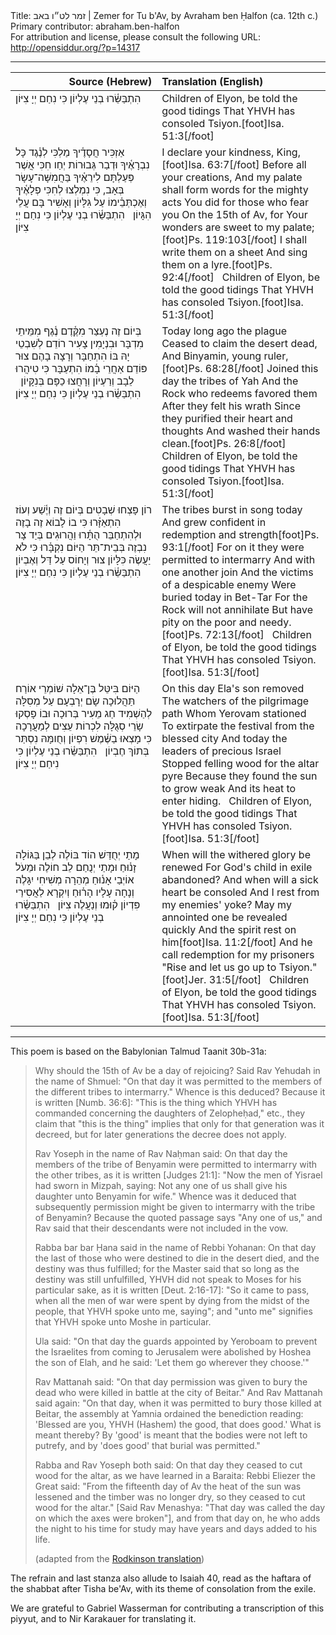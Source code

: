 <html>
<head></head>
<body>
Title: זמר לט״ו באב | Zemer for Tu b'Av, by Avraham ben Ḥalfon (ca. 12th c.)<br />
Primary contributor: abraham.ben-halfon<br />
For attribution and license, please consult the following URL: <a href="http://opensiddur.org/?p=14317">http://opensiddur.org/?p=14317</a>
<p />
<hr />

<table style="margin-left: auto;margin-right: auto;" class="draggable">
<thead><tr><th id="x" style="text-align: right;">Source (Hebrew)</th><th style="text-align: left;">Translation (English)</th></tr></thead>
<tbody>
<tr>
<td style="vertical-align:top;" width="46%">
<div class="liturgy"><span lang="he">
הִתְבַּשֵּׂ֫רוּ בְנֵי עֶלְיוֹן 
כִּי נִחַם יְיָ צִיּוֹן
</span></div>
</td>
 
<td style="vertical-align:top;" width="53%"><div class="english">
Children of Elyon, be told the good tidings
That YHVH has consoled Tsiyon.[foot]Isa. 51:3[/foot]
 </div></td>
</tr>


<tr>
<td style="vertical-align:top;" width="46%">
<div class="liturgy"><span lang="he">
אַזְכִּיר חֲסָדֶ֫יךָ מַלְכִּי
לְנֶ֫גֶד כָּל נִבְרָאֶ֫יךָ
וּדְבַר גְּבוּרוֹת יְחַו חִכִּי
אֲשֶׁר פְּעַלְתָּם לִירֵאֶ֫יךָ
בַּחֲמִשָּׁה־עָשָׂר בְּאָב, כִּי
נִמְלְצוּ לְחִכִּי פְלָאֶ֫יךָ
וְאֶכְתְּבֵ֫ימוֹ עַל גִּלָּיוֹן
וְאָשִׁיר בָּם עֲלֵי הִגָּיוֹן
&nbsp;
הִתְבַּשֵּׂ֫רוּ בְנֵי עֶלְיוֹן 
כִּי נִחַם יְיָ צִיּוֹן
</span></div>
</td>
 
<td style="vertical-align:top;" width="53%"><div class="english">
I declare your kindness, King,[foot]Isa. 63:7[/foot]
Before all your creations,
And my palate shall form words for the mighty acts
You did for those who fear you
On the 15th of Av, for
Your wonders are sweet to my palate;[foot]Ps. 119:103[/foot]
I shall write them on a sheet
And sing them on a lyre.[foot]Ps. 92:4[/foot]
&nbsp;
Children of Elyon, be told the good tidings
That YHVH has consoled Tsiyon.[foot]Isa. 51:3[/foot]
 </div></td>
</tr>


<tr>
<td style="vertical-align:top;" width="46%">
<div class="liturgy"><span lang="he">
בְּיוֹם זֶה נֶעְצַר מִקֶּ֫דֶם
נֶ֫גֶף מִמֵּיתֵי מִדְבָּר
וּבִנְיָמִין צָעִיר רוֹדֵם
לְשִׁבְטֵי יָהּ בּוֹ הִתְחַבָּר
וְרָצָה בָהֶם צוּר פּוֹדֵם
אַחֲרֵי בָ֫מוֹ הִתְעַבָּר
כִּי טִיהֲרוּ לֵבָב וְרַעְיוֹן
וְרָחֲצוּ כַפָּם בְּנִקָּיוֹן
&nbsp;
הִתְבַּשֵּׂ֫רוּ בְנֵי עֶלְיוֹן 
כִּי נִחַם יְיָ צִיּוֹן
</span></div>
</td>
 
<td style="vertical-align:top;" width="53%"><div class="english">
Today long ago the plague
Ceased to claim the desert dead,
And Binyamin, young ruler,[foot]Ps. 68:28[/foot]
Joined this day the tribes of Yah
And the Rock who redeems favored them
After they felt his wrath
Since they purified their heart and thoughts
And washed their hands clean.[foot]Ps. 26:8[/foot]
&nbsp;
Children of Elyon, be told the good tidings
That YHVH has consoled Tsiyon.[foot]Isa. 51:3[/foot]
 </div></td>
</tr>


<tr>
<td style="vertical-align:top;" width="46%">
<div class="liturgy"><span lang="he">
רוֹן פָּצְחוּ שְׁבָטִים בְּיוֹם זֶה
וְיֶ֫שַׁע וְעוֹז הִתְאַזָּ֫רוּ
כִּי בוֹ לָבוֹא זֶה בָזֶה
וּלְהִתְחַבֵּר הֻתָּ֫רוּ
וַהֲרוּגִים בְּיַד צָר נִבְזֶה
בְּבֵית־תֵּר הַיּוֹם נִקְבָּ֫רוּ
כִּי לֹא יַעֲשֶׂה כִּלָּיוֹן
צוּר וְיָחוֹס עַל דַּל וְאֶבְיוֹן
&nbsp;
הִתְבַּשֵּׂ֫רוּ בְנֵי עֶלְיוֹן 
כִּי נִחַם יְיָ צִיּוֹן
</span></div>
</td>
 
<td style="vertical-align:top;" width="53%"><div class="english">
The tribes burst in song today
And grew confident in redemption and strength[foot]Ps. 93:1[/foot]
For on it they were permitted to intermarry
And with one another join
And the victims of a despicable enemy
Were buried today in Bet-Tar
For the Rock will not annihilate
But have pity on the poor and needy.[foot]Ps. 72:13[/foot]
&nbsp;
Children of Elyon, be told the good tidings
That YHVH has consoled Tsiyon.[foot]Isa. 51:3[/foot]
 </div></td>
</tr>


<tr>
<td style="vertical-align:top;" width="46%">
<div class="liturgy"><span lang="he">
הַיּוֹם בִּיטֵּל בֶּן־אֵלָה
שׁוֹמְרֵי אוֹרַח תַּהֲלוּכָה
שָׂם יְרָבְעָם עַל מְסִלָּה
לְהַשְׁמִיד חַג מֵעִיר בְּרוּכָה
וּבוֹ פָסְקוּ שָׂרֵי סְגֻלָּה
לִכְרוֹת עֵצִים לְמַעֲרָכָה
כִּי מָצְאוּ בַשֶּׁ֫מֶשׁ רִפְיוֹן
וְחֻומָּהּ נִסְתַּר בְּתוֹךְ חֶבְיוֹן
&nbsp;
הִתְבַּשֵּׂ֫רוּ בְנֵי עֶלְיוֹן 
כִּי נִיחַם יְיָ צִיּוֹן
</span></div>
</td>
 
<td style="vertical-align:top;" width="53%"><div class="english">
On this day Ela's son removed
The watchers of the pilgrimage path
Whom Yerovam stationed 
To extirpate the festival from the blessed city
And today the leaders of precious Israel
Stopped felling wood for the altar pyre
Because they found the sun to grow weak
And its heat to enter hiding.
&nbsp;
Children of Elyon, be told the good tidings
That YHVH has consoled Tsiyon.[foot]Isa. 51:3[/foot]
 </div></td>
</tr>


<tr>
<td style="vertical-align:top;" width="46%">
<div class="liturgy"><span lang="he">
מָתַי יְחֻדַּשׁ הוֹד בּוֹלֶה
לְבֵן בַּגּוֹלָה זָנ֫וּחַ
וּמָתַי יְנֻחַם לֵב חוֹלֶה
וּמֵעֹל אוֹיְבַי אָנ֫וּחַ
מְהֵרָה מְשִׁיחִי יִגָּלֶה
וְנָחָה עָלָיו הָר֫וּחַ
וְיִקְרָא לַאֲסִירַי פִּדְיוֹן
ק֫וּמוּ וְנַעֲלֶה צִיּוֹן
&nbsp;
הִתְבַּשֵּׂ֫רוּ בְנֵי עֶלְיוֹן 
כִּי נִחַם יְיָ צִיּוֹן
</span></div>
</td>
 
<td style="vertical-align:top;" width="53%"><div class="english">
When will the withered glory be renewed
For God's child in exile abandoned?
And when will a sick heart be consoled
And I rest from my enemies' yoke?
May my annointed one be revealed quickly
And the spirit rest on him[foot]Isa. 11:2[/foot]
And he call redemption for my prisoners
"Rise and let us go up to Tsiyon."[foot]Jer. 31:5[/foot]
&nbsp;
Children of Elyon, be told the good tidings
That YHVH has consoled Tsiyon.[foot]Isa. 51:3[/foot]
 </div></td>
</tr></tbody></table>

<hr />

This poem is based on the Babylonian Talmud Taanit 30b-31a: 

<blockquote>Why should the 15th of Av be a day of rejoicing? Said Rav Yehudah in the name of Shmuel: "On that day it was permitted to the members of the different tribes to intermarry." Whence is this deduced? Because it is written [Numb. 36:6]: "This is the thing which YHVH has commanded concerning the daughters of Zelopheḥad," etc., they claim that "this is the thing" implies that only for that generation was it decreed, but for later generations the decree does not apply.

Rav Yoseph in the name of Rav Naḥman said: On that day the members of the tribe of Benyamin were permitted to intermarry with the other tribes, as it is written [Judges 21:1]: "Now the men of Yisrael had sworn in Mizpah, saying: Not any one of us shall give his daughter unto Benyamin for wife." Whence was it deduced that subsequently permission might be given to intermarry with the tribe of Benyamin? Because the quoted passage says "Any one of us," and Rav said that their descendants were not included in the vow.

Rabba bar bar Ḥana said in the name of Rebbi Yohanan: On that day the last of those who were destined to die in the desert died, and the destiny was thus fulfilled; for the Master said that so long as the destiny was still unfulfilled, YHVH did not speak to Moses for his particular sake, as it is written [Deut. 2:16-17]: "So it came to pass, when all the men of war were spent by dying from the midst of the people, that YHVH spoke unto me, saying"; and "unto me" signifies that YHVH spoke unto Moshe in particular.

Ula said: "On that day the guards appointed by Yeroboam to prevent the Israelites from coming to Jerusalem were abolished by Hoshea the son of Elah, and he said: 'Let them go wherever they choose.'"

Rav Mattanah said: "On that day permission was given to bury the dead who were killed in battle at the city of Beitar." And Rav Mattanah said again: "On that day, when it was permitted to bury those killed at Beitar, the assembly at Yamnia ordained the benediction reading: 'Blessed are you, YHVH (Hashem) the good, that does good.' What is meant thereby? By 'good' is meant that the bodies were not left to putrefy, and by 'does good' that burial was permitted."

Rabba and Rav Yoseph both said: On that day they ceased to cut wood for the altar, as we have learned in a Baraita: Rebbi Eliezer the Great said: "From the fifteenth day of Av the heat of the sun was lessened and the timber was no longer dry, so they ceased to cut wood for the altar." [Said Rav Menashya: "That day was called the day on which the axes were broken"], and from that day on, he who adds the night to his time for study may have years and days added to his life.

(adapted from the <a href="https://www.jewishvirtuallibrary.org/tractate-taanit-chapter-4">Rodkinson translation</a>)</blockquote>

The refrain and last stanza also allude to Isaiah 40, read as the haftara of the shabbat after Tisha be'Av, with its theme of consolation from the exile.


We are grateful to Gabriel Wasserman for contributing a transcription of this piyyut, and to Nir Karakauer for translating it.
</body>
</html>